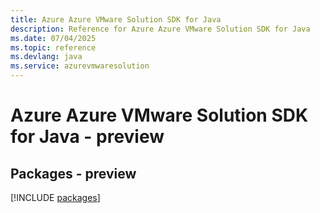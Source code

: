 ```yaml
---
title: Azure Azure VMware Solution SDK for Java
description: Reference for Azure Azure VMware Solution SDK for Java
ms.date: 07/04/2025
ms.topic: reference
ms.devlang: java
ms.service: azurevmwaresolution
---
```

# Azure Azure VMware Solution SDK for Java - preview
## Packages - preview
[!INCLUDE [packages](azure-vmware-solution-index.md)]